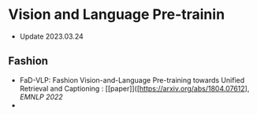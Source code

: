 # Vision and Language Pre-trainin

* Update 2023.03.24

## Fashion 
* FaD-VLP: Fashion Vision-and-Language Pre-training towards Unified Retrieval and Captioning : [[paper]]([https://arxiv.org/abs/1804.07612], *EMNLP 2022*
* 
